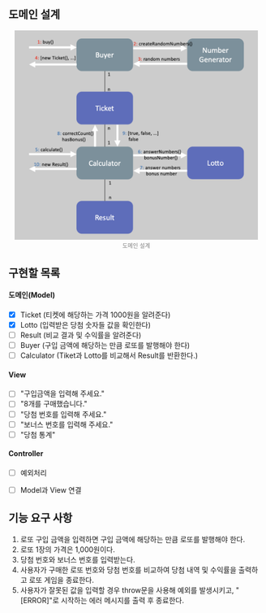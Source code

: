 ## 도메인 설계
<figure style="margin: 1rem auto; max-width: 30rem;">
    <img src="./model.png" alt="img"/>
    <figcaption style="text-align:center; font-size:0.8em; color:gray;">도메인 설계</figcaption>
</figure>

## 구현할 목록

#### 도메인(Model)
- [x] Ticket (티켓에 해당하는 가격 1000원을 알려준다)
- [x] Lotto (입력받은 당첨 숫자들 값을 확인한다)
- [ ] Result (비교 결과 및 수익률을 알려준다)
- [ ] Buyer (구입 금액에 해당하는 만큼 로또를 발행해야 한다)
- [ ] Calculator (Tiket과 Lotto를 비교해서 Result를 반환한다.)

#### View
- [ ] "구입금액을 입력해 주세요."
- [ ] "8개를 구매했습니다."
- [ ] "당첨 번호를 입력해 주세요."
- [ ] "보너스 번호를 입력해 주세요."
- [ ] "당첨 통계"

#### Controller
- [ ] 예외처리
- [ ] Model과 View 연결


## 기능 요구 사항
1. 로또 구입 금액을 입력하면 구입 금액에 해당하는 만큼 로또를 발행해야 한다.
2. 로또 1장의 가격은 1,000원이다.
3. 당첨 번호와 보너스 번호를 입력받는다.
4. 사용자가 구매한 로또 번호와 당첨 번호를 비교하여 당첨 내역 및 수익률을 출력하고 로또 게임을 종료한다.
5. 사용자가 잘못된 값을 입력할 경우 throw문을 사용해 예외를 발생시키고, "[ERROR]"로 시작하는 에러 메시지를 출력 후 종료한다.
